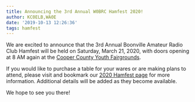 ```yaml
---
title: Announcing the 3rd Annual W0BRC Hamfest 2020!
author: KC0ELB,WA0E
date: '2019-10-13 12:26:36'
tags: hamfest
---
```


We are excited to announce that the 3rd Annual Boonville Amateur Radio Club Hamfest will be held on Saturday, March 21, 2020, with doors opening at 8 AM again at the <a target='_blank' href='https://maps.google.com/?q=Cooper+County+Fairgrounds+Boonville+MO'>Cooper County Youth Fairgrounds</a>.

If you would like to purchase a table for your wares or are making plans to attend, please visit and bookmark our <a href='/hamfests/archive/2020'>2020 Hamfest page</a> for more information. Additional details will be added as they become available.

We hope to see you there!

